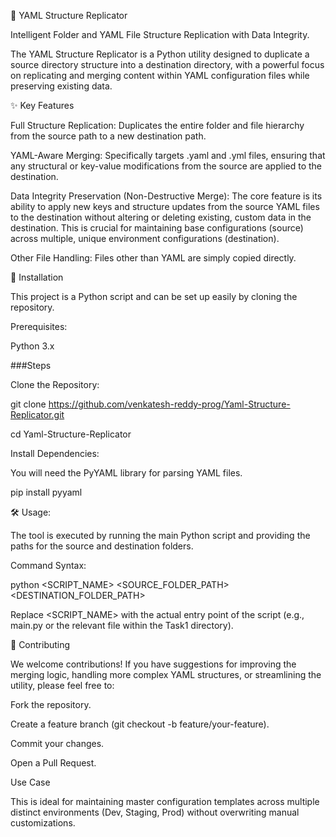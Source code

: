 📁 YAML Structure Replicator

Intelligent Folder and YAML File Structure Replication with Data Integrity.

The YAML Structure Replicator is a Python utility designed to duplicate a source directory structure into a destination directory, with a powerful focus on replicating and merging content within YAML configuration files while preserving existing data.

✨ Key Features

Full Structure Replication: Duplicates the entire folder and file hierarchy from the source path to a new destination path.

YAML-Aware Merging: Specifically targets .yaml and .yml files, ensuring that any structural or key-value modifications from the source are applied to the destination.

Data Integrity Preservation (Non-Destructive Merge): The core feature is its ability to apply new keys and structure updates from the source YAML files to the destination without altering or deleting existing, custom data in the destination. This is crucial for maintaining base configurations (source) across multiple, unique environment configurations (destination).

Other File Handling: Files other than YAML are simply copied directly.

🚀 Installation

This project is a Python script and can be set up easily by cloning the repository.

Prerequisites:

Python 3.x

###Steps

Clone the Repository:
   
git clone https://github.com/venkatesh-reddy-prog/Yaml-Structure-Replicator.git

cd Yaml-Structure-Replicator

Install Dependencies:
   
You will need the PyYAML library for parsing YAML files.

pip install pyyaml

🛠️ Usage:

The tool is executed by running the main Python script and providing the paths for the source and destination folders.

Command Syntax:

python <SCRIPT_NAME> <SOURCE_FOLDER_PATH> <DESTINATION_FOLDER_PATH>

Replace <SCRIPT_NAME> with the actual entry point of the script (e.g., main.py or the relevant file within the Task1 directory).

🤝 Contributing

We welcome contributions! If you have suggestions for improving the merging logic, handling more complex YAML structures, or streamlining the utility, please feel free to:

Fork the repository.

Create a feature branch (git checkout -b feature/your-feature).

Commit your changes.

Open a Pull Request.

Use Case

This is ideal for maintaining master configuration templates across multiple distinct environments (Dev, Staging, Prod) without overwriting manual customizations.









